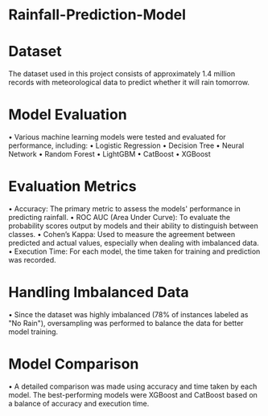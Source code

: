 # Rainfall-Prediction-Model

# Dataset
The dataset used in this project consists of approximately 1.4 million records with meteorological data to predict whether it will rain tomorrow.

# Model Evaluation
  • Various machine learning models were tested and evaluated for performance, including:
  • Logistic Regression
  • Decision Tree
  • Neural Network
  • Random Forest
  • LightGBM
  • CatBoost
  • XGBoost

# Evaluation Metrics
• Accuracy: The primary metric to assess the models' performance in predicting rainfall.
• ROC AUC (Area Under Curve): To evaluate the probability scores output by models and their ability to distinguish between classes.
• Cohen’s Kappa: Used to measure the agreement between predicted and actual values, especially when dealing with imbalanced data.
• Execution Time: For each model, the time taken for training and prediction was recorded.

# Handling Imbalanced Data
• Since the dataset was highly imbalanced (78% of instances labeled as "No Rain"), oversampling was performed to balance the data for better model training.

# Model Comparison
• A detailed comparison was made using accuracy and time taken by each model. The best-performing models were XGBoost and CatBoost based on a balance of accuracy and execution time.
